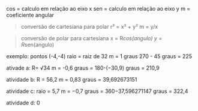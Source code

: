 cos = calculo em relação ao eixo x
sen = calculo em relação ao eixo y
m = coeficiente angular

> conversão de cartesiana para polar
r² = x² + y²
m = y/x

> conversão de polar para cartesiana
x = R*cos(angulo)
y = R*sen(angulo)

exemplo:
pontos (-4,-4)
raio = raiz de 32
m = 1
graus 270 - 45
graus = 225

ativade a:
R= √34
m = -0,6
graus = 180-(−30,9)
graus = 210,9

atividade b:
R = 56,2
m = 0,83
graus = 39,692673151

atividade c: 
raio = 5,7
m = −0,7
graus = 360−37,596271147
graus = 322,4

atividade d:
0